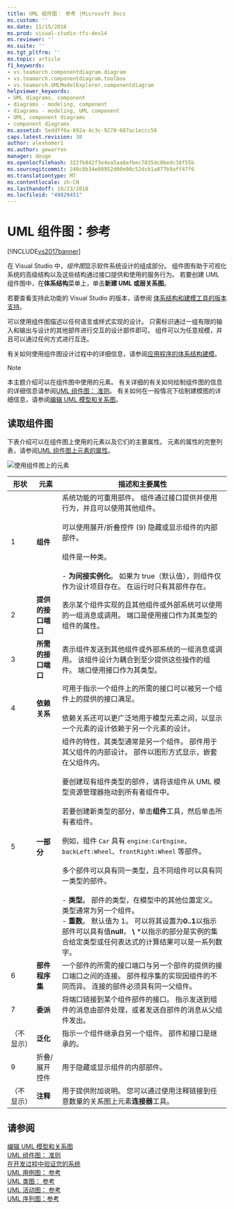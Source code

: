 ```yaml
---
title: UML 组件图： 参考 |Microsoft Docs
ms.custom: ''
ms.date: 11/15/2016
ms.prod: visual-studio-tfs-dev14
ms.reviewer: ''
ms.suite: ''
ms.tgt_pltfrm: ''
ms.topic: article
f1_keywords:
- vs.teamarch.componentdiagram.diagram
- vs.teamarch.componentdiagram.toolbox
- vs.teamarch.UMLModelExplorer.componentdiagram
helpviewer_keywords:
- UML diagrams, component
- diagrams - modeling, component
- diagrams - modeling, UML component
- UML, component diagrams
- component diagrams
ms.assetid: 5eddff6a-892a-4c3c-9278-687ac1eccc50
caps.latest.revision: 38
author: alexhomer1
ms.author: gewarren
manager: douge
ms.openlocfilehash: 322fb842f3e4ea5aa8afbec7835dc0bedc38f55b
ms.sourcegitcommit: 240c8b34e80952d00e90c52dcb1a077b9aff47f6
ms.translationtype: MT
ms.contentlocale: zh-CN
ms.lasthandoff: 10/23/2018
ms.locfileid: "49829451"
---
```

# <a name="uml-component-diagrams-reference"></a>UML 组件图：参考
[!INCLUDE[vs2017banner](../includes/vs2017banner.md)]

在 Visual Studio 中，*组件图*显示软件系统设计的组成部分。 组件图有助于可视化系统的高级结构以及这些结构通过接口提供和使用的服务行为。 若要创建 UML 组件图中，在**体系结构**菜单上，单击**新建 UML 或层关系图**。  

 若要查看支持此功能的 Visual Studio 的版本，请参阅 [体系结构和建模工具的版本支持](../modeling/what-s-new-for-design-in-visual-studio.md#VersionSupport)。  

 可以使用组件图描述以任何语言或样式实现的设计。 只需标识通过一组有限的输入和输出与设计的其他部件进行交互的设计部件即可。 组件可以为任意规模，并且可以通过任何方式进行互连。  

 有关如何使用组件图设计过程中的详细信息，请参阅[应用程序的体系结构建模](../modeling/model-your-app-s-architecture.md)。  

> [!NOTE]
>  本主题介绍可以在组件图中使用的元素。 有关详细的有关如何绘制组件图的信息的详细信息请参阅[UML 组件图： 准则](../modeling/uml-component-diagrams-guidelines.md)。 有关如何在一般情况下绘制建模图的详细信息，请参阅[编辑 UML 模型和关系图](../modeling/edit-uml-models-and-diagrams.md)。  

## <a name="reading-component-diagrams"></a>读取组件图  
 下表介绍可以在组件图上使用的元素以及它们的主要属性。 元素的属性的完整列表，请参阅[UML 组件图上元素的属性](../modeling/properties-of-elements-on-uml-component-diagrams.md)。  

 ![使用组件图上的元素](../modeling/media/uml-compovreading.png "UML_CompOvReading")  


|  **形状**  |         **元素**         |                                                                                                                                                                                                                                                                                                                                                                                                                                                                                                                                         **描述和主要属性**                                                                                                                                                                                                                                                                                                                                                                                                                                                                                                                                          |
|-------------|-----------------------------|----------------------------------------------------------------------------------------------------------------------------------------------------------------------------------------------------------------------------------------------------------------------------------------------------------------------------------------------------------------------------------------------------------------------------------------------------------------------------------------------------------------------------------------------------------------------------------------------------------------------------------------------------------------------------------------------------------------------------------------------------------------------------------------------------------------------------------------------------------------------------------------------------------------------------------------------------------------------------------------------------------------------------------------------------------------------------------------------------------------------|
|      1      |        **组件**        |                                                                                                                                                                                                                                                                                                                                  系统功能的可重用部件。 组件通过接口提供并使用行为，并且可以使用其他组件。<br /><br /> 可以使用展开/折叠控件 (9) 隐藏或显示组件的内部部件。<br /><br /> 组件是一种类。<br /><br /> -   **为间接实例化**。 如果为 true（默认值），则组件仅作为设计项目存在。 在运行时只有其部件存在。                                                                                                                                                                                                                                                                                                                                  |
|      2      | **提供的接口端口** |                                                                                                                                                                                                                                                                                                                                                                                                                                                            表示某个组件实现的且其他组件或外部系统可以使用的一组消息或调用。 端口是使用接口作为其类型的组件的属性。                                                                                                                                                                                                                                                                                                                                                                                                                                                            |
|      3      | **所需的接口端口** |                                                                                                                                                                                                                                                                                                                                                                                                                                    表示组件发送到其他组件或外部系统的一组消息或调用。 该组件设计为耦合到至少提供这些操作的组件。 端口使用接口作为其类型。                                                                                                                                                                                                                                                                                                                                                                                                                                    |
|      4      |       **依赖关系**        |                                                                                                                                                                                                                                                                                                                                                                                                                     可用于指示一个组件上的所需的接口可以被另一个组件上的提供的接口满足。<br /><br /> 依赖关系还可以更广泛地用于模型元素之间，以显示一个元素的设计依赖于另一个元素的设计。                                                                                                                                                                                                                                                                                                                                                                                                                      |
|      5      |          **一部分**           | 组件的特性，其类型通常是另一个组件。 部件用于其父组件的内部设计。 部件以图形方式显示，嵌套在父组件内。<br /><br /> 要创建现有组件类型的部件，请将该组件从 UML 模型资源管理器拖动到所有者组件中。<br /><br /> 若要创建新类型的部分，单击**组件**工具，然后单击所有者组件。<br /><br /> 例如，组件 `Car` 具有 `engine:CarEngine`、`backLeft:Wheel`、`frontRight:Wheel` 等部件。<br /><br /> 多个部件可以具有同一类型，且不同组件可以具有同一类型的部件。<br /><br /> -   **类型**。 部件的类型，在模型中的其他位置定义。 类型通常为另一个组件。<br />-   **重数**。 默认值为 1。 可以将其设置为**0..1**以指示部件可以具有值**null**， **\\** \*以指示的部分是实例的集合给定类型或任何表达式的计算结果可以是一系列数字。 |
|      6      |      **部件程序集**      |                                                                                                                                                                                                                                                                                                                                                                                                                                  一个部件的所需的接口端口与另一个部件的提供的接口端口之间的连接。 部件程序集的实现因组件的不同而异。 连接的部件必须具有同一父组件。                                                                                                                                                                                                                                                                                                                                                                                                                                   |
|      7      |       **委派**        |                                                                                                                                                                                                                                                                                                                                                                                                                                                 将端口链接到某个组件部件的接口。 指示发送到组件的消息由部件处理，或者发送自部件的消息从父组件发出。                                                                                                                                                                                                                                                                                                                                                                                                                                                  |
| （不显示） |     **泛化**      |                                                                                                                                                                                                                                                                                                                                                                                                                                                                                                          指示一个组件继承自另一个组件。 部件和接口是继承的。                                                                                                                                                                                                                                                                                                                                                                                                                                                                                                           |
|      9      |   折叠/展开控件   |                                                                                                                                                                                                                                                                                                                                                                                                                                                                                                                                用于隐藏或显示组件的内部部件。                                                                                                                                                                                                                                                                                                                                                                                                                                                                                                                                |
| （不显示） |         **注释**         |                                                                                                                                                                                                                                                                                                                                                                                                                                                                                                用于提供附加说明。 您可以通过使用注释链接到任意数量的关系图上元素**连接器**工具。                                                                                                                                                                                                                                                                                                                                                                                                                                                                                                |

## <a name="see-also"></a>请参阅  
 [编辑 UML 模型和关系图](../modeling/edit-uml-models-and-diagrams.md)   
 [UML 组件图： 准则](../modeling/uml-component-diagrams-guidelines.md)   
 [在开发过程中验证您的系统](../modeling/validate-your-system-during-development.md)   
 [UML 用例图： 参考](../modeling/uml-use-case-diagrams-reference.md)   
 [UML 类图： 参考](../modeling/uml-class-diagrams-reference.md)   
 [UML 活动图： 参考](../modeling/uml-activity-diagrams-reference.md)   
 [UML 序列图：参考](../modeling/uml-sequence-diagrams-reference.md)



